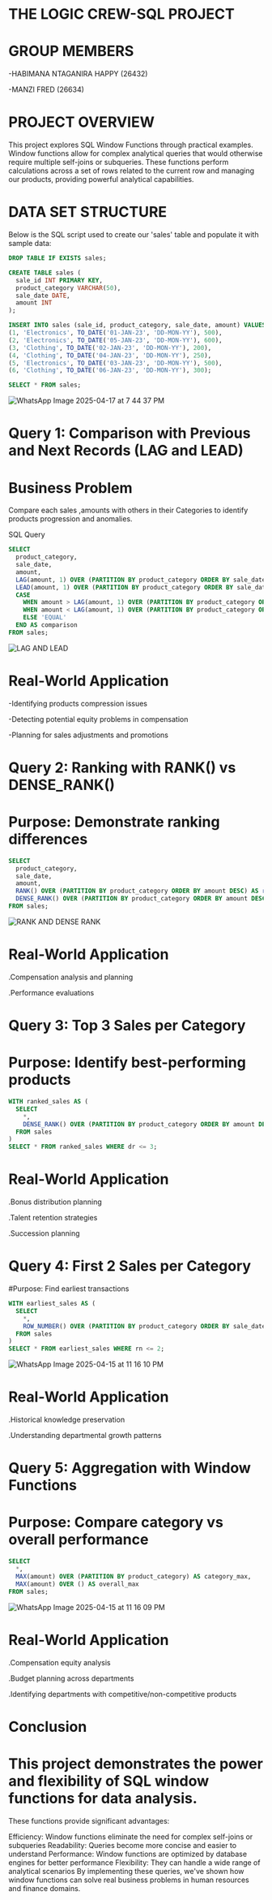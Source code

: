 # THE LOGIC CREW-SQL PROJECT

# GROUP MEMBERS

-HABIMANA NTAGANIRA HAPPY (26432)

-MANZI FRED (26634)

# PROJECT OVERVIEW

This project explores SQL Window Functions through practical examples. Window functions allow for complex analytical queries that would otherwise require multiple self-joins or subqueries. These functions perform calculations across a set of rows related to the current row and managing our products, providing powerful analytical capabilities.
# DATA SET STRUCTURE
Below is the SQL script used to create our 'sales' table and populate it with sample data:
```sql
DROP TABLE IF EXISTS sales;

CREATE TABLE sales (
  sale_id INT PRIMARY KEY,
  product_category VARCHAR(50),
  sale_date DATE,
  amount INT
);

INSERT INTO sales (sale_id, product_category, sale_date, amount) VALUES
(1, 'Electronics', TO_DATE('01-JAN-23', 'DD-MON-YY'), 500),
(2, 'Electronics', TO_DATE('05-JAN-23', 'DD-MON-YY'), 600),
(3, 'Clothing', TO_DATE('02-JAN-23', 'DD-MON-YY'), 200),
(4, 'Clothing', TO_DATE('04-JAN-23', 'DD-MON-YY'), 250),
(5, 'Electronics', TO_DATE('03-JAN-23', 'DD-MON-YY'), 500),
(6, 'Clothing', TO_DATE('06-JAN-23', 'DD-MON-YY'), 300);

SELECT * FROM sales;
```
![WhatsApp Image 2025-04-17 at 7 44 37 PM](https://github.com/user-attachments/assets/c3ffee3f-2d26-4718-96e8-651a881c9bd3)
# Query 1: Comparison with Previous and Next Records (LAG and LEAD)
# Business Problem
Compare each sales ,amounts with others in their Categories to identify products progression and anomalies.

SQL Query
```sql
SELECT 
  product_category, 
  sale_date, 
  amount,
  LAG(amount, 1) OVER (PARTITION BY product_category ORDER BY sale_date) AS prev_amount,
  LEAD(amount, 1) OVER (PARTITION BY product_category ORDER BY sale_date) AS next_amount,
  CASE 
    WHEN amount > LAG(amount, 1) OVER (PARTITION BY product_category ORDER BY sale_date) THEN 'HIGHER'
    WHEN amount < LAG(amount, 1) OVER (PARTITION BY product_category ORDER BY sale_date) THEN 'LOWER'
    ELSE 'EQUAL' 
  END AS comparison
FROM sales;
```
![LAG AND LEAD](https://github.com/user-attachments/assets/c7cdd69b-039a-4790-8e87-bfbe8a808da1)
# Real-World Application
-Identifying products compression issues

-Detecting potential equity problems in compensation

-Planning for sales adjustments and promotions

# Query 2: Ranking with RANK() vs DENSE_RANK()
# Purpose: Demonstrate ranking differences
```sql
SELECT 
  product_category, 
  sale_date, 
  amount,
  RANK() OVER (PARTITION BY product_category ORDER BY amount DESC) AS rank,
  DENSE_RANK() OVER (PARTITION BY product_category ORDER BY amount DESC) AS dense_rank
FROM sales;
```


![RANK AND DENSE RANK](https://github.com/user-attachments/assets/68a89262-d67d-4468-8502-5e3c178bc30e)
# Real-World Application
.Compensation analysis and planning

.Performance evaluations
# Query 3: Top 3 Sales per Category
 # Purpose: Identify best-performing products
```sql
WITH ranked_sales AS (
  SELECT 
    *,
    DENSE_RANK() OVER (PARTITION BY product_category ORDER BY amount DESC) AS dr
  FROM sales
)
SELECT * FROM ranked_sales WHERE dr <= 3;
```
# Real-World Application
.Bonus distribution planning

.Talent retention strategies

.Succession planning

# Query 4: First 2 Sales per Category
#Purpose: Find earliest transactions
```sql
WITH earliest_sales AS (
  SELECT 
    *,
    ROW_NUMBER() OVER (PARTITION BY product_category ORDER BY sale_date) AS rn
  FROM sales
)
SELECT * FROM earliest_sales WHERE rn <= 2;
```
![WhatsApp Image 2025-04-15 at 11 16 10 PM](https://github.com/user-attachments/assets/25c795d5-e433-408c-87dd-12ae64c01355)
# Real-World Application
.Historical knowledge preservation

.Understanding departmental growth patterns

# Query 5: Aggregation with Window Functions
# Purpose: Compare category vs overall performance
```sql
SELECT 
  *,
  MAX(amount) OVER (PARTITION BY product_category) AS category_max,
  MAX(amount) OVER () AS overall_max
FROM sales;
```
![WhatsApp Image 2025-04-15 at 11 16 09 PM](https://github.com/user-attachments/assets/d46d2de7-c4cb-4531-909e-03fd60284b1b)
# Real-World Application
.Compensation equity analysis

.Budget planning across departments

.Identifying departments with competitive/non-competitive products
# Conclusion
# This project demonstrates the power and flexibility of SQL window functions for data analysis.
These functions provide significant advantages:

Efficiency: Window functions eliminate the need for complex self-joins or subqueries
Readability: Queries become more concise and easier to understand
Performance: Window functions are optimized by database engines for better performance
Flexibility: They can handle a wide range of analytical scenarios
By implementing these queries, we've shown how window functions can solve real business problems in human resources and finance domains.

